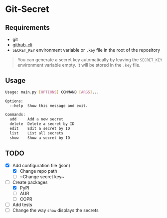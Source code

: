 # Git-Secret

## Requirements

- git
- [github-cli](https://cli.github.com/)
- `SECRET_KEY` environment variable or `.key` file in the root of the repository
> You can generate a secret key automatically by leaving the `SECRET_KEY` environment variable empty. It will be stored in the `.key` file.

## Usage

```bash
Usage: main.py [OPTIONS] COMMAND [ARGS]...

Options:
  --help  Show this message and exit.

Commands:
  add     Add a new secret
  delete  Delete a secret by ID
  edit    Edit a secret by ID
  list    List all secrets
  show    Show a secret by ID
```

## TODO

- [x] Add configuration file (json)
	- [x] Change repo path
	- [ ] ~Change secret key~
- [ ] Create packages
  - [x] PyPI
  - [ ] AUR
  - [ ] COPR
- [ ] Add tests
- [ ] Change the way `show` displays the secrets